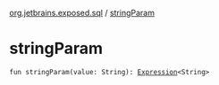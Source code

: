 [org.jetbrains.exposed.sql](index.md) / [stringParam](.)

# stringParam

`fun stringParam(value: String): `[`Expression`](-expression/index.md)`<String>`